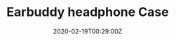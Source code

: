 ---
title: Earbuddy headphone Case
summary: Wrap around case	 
tags:
- 3d
date: "2020-02-19T00:29:00Z"


# Optional external URL for project (replaces project detail page).
external_link: 

image:
  caption: Earbuddy
  focal_point: Smart
---